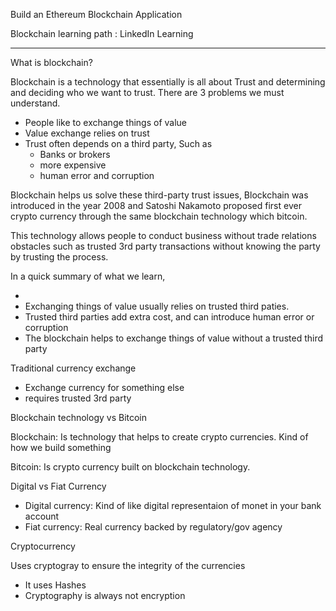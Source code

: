 Build an Ethereum Blockchain Application

Blockchain learning path : LinkedIn Learning 

---



What is blockchain?

Blockchain is a technology that essentially is all about Trust and determining and deciding who we want to trust. There are 3 problems we must understand. 

- People like to exchange things of value 
- Value exchange relies on trust 
- Trust often depends on a third party, Such as
  - Banks or brokers 
  - more expensive 
  - human error and corruption

Blockchain helps us solve these third-party trust issues, Blockchain was introduced in the year 2008 and Satoshi Nakamoto proposed first ever crypto currency through the same blockchain technology which bitcoin. 

This technology allows people to conduct business without trade relations obstacles such as trusted 3rd party transactions without knowing the party by trusting the process. 

In a quick summary of what we learn, 

-     
- Exchanging things of value usually relies on trusted third paties. 
- Trusted third parties add extra cost, and can introduce human error or corruption 
- The blockchain helps to exchange things of value without a trusted third party 



Traditional currency exchange

- Exchange currency for something else 
- requires trusted 3rd party 

Blockchain technology vs Bitcoin

Blockchain: Is technology that helps to create crypto currencies. Kind of how we build something 

Bitcoin: Is crypto currency built on blockchain technology.  

Digital vs Fiat Currency  

- Digital currency: Kind of like digital representaion of monet in your bank account 
- Fiat currency: Real currency backed by regulatory/gov agency 

Cryptocurrency

Uses cryptogray to ensure the integrity of the currencies

- It uses Hashes 
- Cryptography is always not encryption 

 








